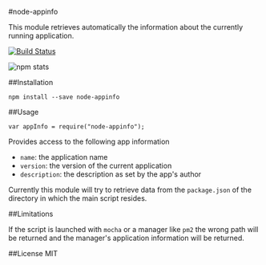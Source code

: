 #node-appinfo

This module retrieves automatically the information about the currently running application.

[![Build Status](https://travis-ci.org/slawo/node-appinfo.svg?branch=develop)](https://travis-ci.org/slawo/node-appinfo)

![npm stats](https://nodei.co/npm/node-appinfo.svg)

##Installation

    npm install --save node-appinfo

##Usage

    var appInfo = require("node-appinfo");

Provides access to the following app information

 - `name`: the application name
 - `version`: the version of the current application
 - `description`: the description as set by the app's author


Currently this module will try to retrieve data from the `package.json` of the directory in which the main script resides.

##Limitations

If the script is launched with `mocha` or a manager like `pm2` the wrong path will be returned and the manager's application information will be returned.

##License
MIT
